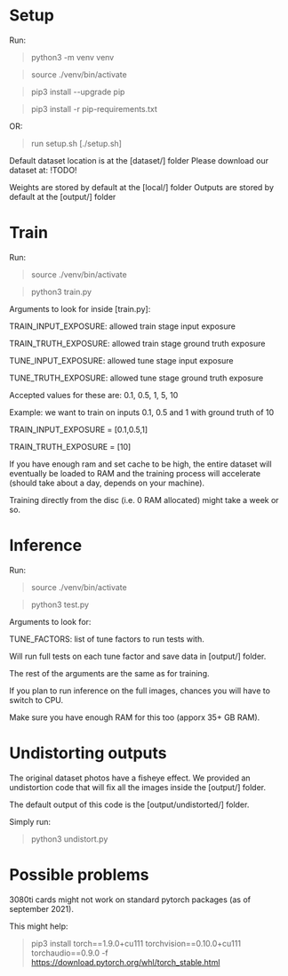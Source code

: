 # Setup

Run:

> python3 -m venv venv

> source ./venv/bin/activate

> pip3 install --upgrade pip

> pip3 install -r pip-requirements.txt

OR:

> run setup.sh [./setup.sh]


Default dataset location is at the [dataset/] folder
Please download our dataset at: !TODO!

Weights are stored by default at the [local/] folder
Outputs are stored by default at the [output/] folder

# Train

Run:

> source ./venv/bin/activate

> python3 train.py

Arguments to look for inside [train.py]:

TRAIN_INPUT_EXPOSURE: allowed train stage input exposure

TRAIN_TRUTH_EXPOSURE: allowed train stage ground truth exposure

TUNE_INPUT_EXPOSURE: allowed tune stage input exposure

TUNE_TRUTH_EXPOSURE: allowed tune stage ground truth exposure

Accepted values for these are: 0.1, 0.5, 1, 5, 10

Example: we want to train on inputs 0.1, 0.5 and 1 with ground truth of 10

TRAIN_INPUT_EXPOSURE = [0.1,0.5,1]

TRAIN_TRUTH_EXPOSURE = [10]

If you have enough ram and set cache to be high, the entire dataset will eventually be loaded to RAM and the training process will accelerate (should take about a day, depends on your machine).

Training directly from the disc (i.e. 0 RAM allocated) might take a week or so.


# Inference

Run:

> source ./venv/bin/activate

> python3 test.py

Arguments to look for:

TUNE_FACTORS: list of tune factors to run tests with. 

Will run full tests on each tune factor and save data in [output/] folder.

The rest of the arguments are the same as for training.

If you plan to run inference on the full images, chances you will have to switch to CPU.

Make sure you have enough RAM for this too (apporx 35+ GB RAM).

# Undistorting outputs

The original dataset photos have a fisheye effect.
We provided an undistortion code that will fix all the images inside the [output/] folder.

The default output of this code is the [output/undistorted/] folder.

Simply run:

> python3 undistort.py



# Possible problems

3080ti cards might not work on standard pytorch packages (as of september 2021).

This might help:

> pip3 install torch==1.9.0+cu111 torchvision==0.10.0+cu111 torchaudio==0.9.0 -f https://download.pytorch.org/whl/torch_stable.html